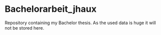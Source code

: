# Bachelorarbeit_jhaux
Repository containing my Bachelor thesis. As the used data is huge it will not be stored here.
